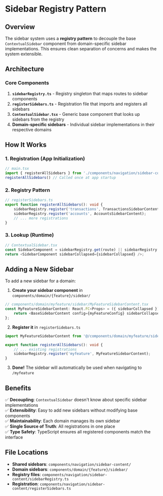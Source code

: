 # Sidebar Registry Pattern

## Overview
The sidebar system uses a **registry pattern** to decouple the base `ContextualSidebar` component from domain-specific sidebar implementations. This ensures clean separation of concerns and makes the system extensible.

## Architecture

### Core Components

1. **`sidebarRegistry.ts`** - Registry singleton that maps routes to sidebar components
2. **`registerSidebars.ts`** - Registration file that imports and registers all sidebars
3. **`ContextualSidebar.tsx`** - Generic base component that looks up sidebars from the registry
4. **Domain-specific sidebars** - Individual sidebar implementations in their respective domains

## How It Works

### 1. Registration (App Initialization)
```typescript
// main.tsx
import { registerAllSidebars } from './components/navigation/sidebar-content/registerSidebars'
registerAllSidebars() // Called once at app startup
```

### 2. Registry Pattern
```typescript
// registerSidebars.ts
export function registerAllSidebars(): void {
    sidebarRegistry.register('transactions', TransactionsSidebarContent);
    sidebarRegistry.register('accounts', AccountsSidebarContent);
    // ... more registrations
}
```

### 3. Lookup (Runtime)
```typescript
// ContextualSidebar.tsx
const SidebarComponent = sidebarRegistry.get(route) || sidebarRegistry.get('default');
return <SidebarComponent sidebarCollapsed={sidebarCollapsed} />;
```

## Adding a New Sidebar

To add a new sidebar for a domain:

1. **Create your sidebar component** in `components/domain/{feature}/sidebar/`
```typescript
// components/domain/myfeature/sidebar/MyFeatureSidebarContent.tsx
const MyFeatureSidebarContent: React.FC<Props> = ({ sidebarCollapsed }) => {
    return <BaseSidebarContent config={myFeatureConfig} sidebarCollapsed={sidebarCollapsed} />;
};
```

2. **Register it** in `registerSidebars.ts`
```typescript
import MyFeatureSidebarContent from '@/components/domain/myfeature/sidebar/MyFeatureSidebarContent';

export function registerAllSidebars(): void {
    // ... existing registrations
    sidebarRegistry.register('myfeature', MyFeatureSidebarContent);
}
```

3. **Done!** The sidebar will automatically be used when navigating to `/myfeature`

## Benefits

✅ **Decoupling**: `ContextualSidebar` doesn't know about specific sidebar implementations  
✅ **Extensibility**: Easy to add new sidebars without modifying base components  
✅ **Maintainability**: Each domain manages its own sidebar  
✅ **Single Source of Truth**: All registrations in one place  
✅ **Type Safety**: TypeScript ensures all registered components match the interface

## File Locations

- **Shared sidebars**: `components/navigation/sidebar-content/`
- **Domain sidebars**: `components/domain/{feature}/sidebar/`
- **Registry files**: `components/navigation/sidebar-content/sidebarRegistry.ts`
- **Registration**: `components/navigation/sidebar-content/registerSidebars.ts`

